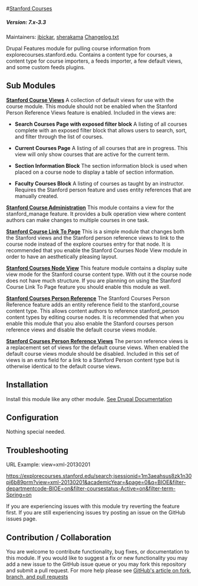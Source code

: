 #[Stanford Courses](https://github.com/SU-SWS/stanford_courses)
##### Version: 7.x-3.3

Maintainers: [jbickar](https://github.com/jbickar), [sherakama](https://github.com/sherakama)
[Changelog.txt](CHANGELOG.txt)

Drupal Features module for pulling course information from explorecourses.stanford.edu. Contains a content type for courses, a content type for course importers, a feeds importer, a few default views, and some custom feeds plugins.


Sub Modules
---

**[Stanford Course Views](modules/stanford_course_views)**
A collection of default views for use with the course module. This module should not be enabled when the Stanford Person Reference Views feature is enabled. Included in the views are:

* **Search Courses Page with exposed filter block**
A listing of all courses complete with an exposed filter block that allows users to search, sort, and filter through the list of courses.

* **Current Courses Page**
A listing of all courses that are in progress. This view will only show courses that are active for the current term.

* **Section Information Block**
The section information block is used when placed on a course node to display a table of section information.

* **Faculty Courses Block**
A listing of courses as taught by an instructor. Requires the Stanford person feature and uses entity references that are manually created.

**[Stanford Course Administration](modules/stanford_courses_administration)**
This module contains a view for the stanford_manage feature. It provides a bulk operation view where content authors can make changes to multiple courses in one task.

**[Stanford Course Link To Page](modules/stanford_courses_link_to_page)**
This is a simple module that changes both the Stanford views and the Stanford person reference views to link to the course node instead of the explore courses entry for that node. It is recommended that you enable the Stanford Courses Node View module in order to have an aesthetically pleasing layout.

**[Stanford Courses Node View](modules/stanford_courses_node_display)**
This feature module contains a display suite view mode for the Stanford course content type. With out it the course node does not have much structure. If you are planning on using the Stanford Course Link To Page feature you should enable this module as well.

**[Stanford Courses Person Reference](modules/stanford_courses_person_reference)**
The Stanford Courses Person Reference feature adds an entity reference field to the stanford_course content type. This allows content authors to reference stanford_person content types by editing course nodes. It is recommended that when you enable this module that you also enable the Stanford courses person reference views and disable the default course views module.

**[Stanford Courses Person Reference Views](modules/stanford_courses_person_reference_views)**
The person reference views is a replacement set of views for the default course views. When enabled the default course views module should be disabled. Included in this set of views is an extra field for a link to a Stanford Person content type but is otherwise identical to the default course views.


Installation
---

Install this module like any other module. [See Drupal Documentation](https://drupal.org/documentation/install/modules-themes/modules-7)

Configuration
---

Nothing special needed.

Troubleshooting
---

URL Example: view=xml-20130201

https://explorecourses.stanford.edu/search;jsessionid=1m3aeahsus8zk1n30pj6b89prm?view=xml-20130201&academicYear=&page=0&q=BIOE&filter-departmentcode-BIOE=on&filter-coursestatus-Active=on&filter-term-Spring=on

If you are experiencing issues with this module try reverting the feature first. If you are still experiencing issues try posting an issue on the GitHub issues page.

Contribution / Collaboration
---

You are welcome to contribute functionality, bug fixes, or documentation to this module. If you would like to suggest a fix or new functionality you may add a new issue to the GitHub issue queue or you may fork this repository and submit a pull request. For more help please see [GitHub's article on fork, branch, and pull requests](https://help.github.com/articles/using-pull-requests)
